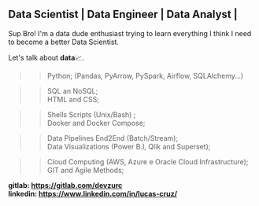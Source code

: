## Data Scientist | Data Engineer | Data Analyst |

Sup Bro!
I'm a data dude enthusiast trying to learn everything I think I need to become a better Data Scientist.

Let's talk about <b>data</b>📈.

>> Python; (Pandas, PyArrow, PySpark, Airflow, SQLAlchemy...)<br>

>> SQL an NoSQL; <br>
>> HTML and CSS; <br>

>> Shells Scripts (Unix/Bash) ; <br>
>> Docker and Docker Compose; <br>

>> Data Pipelines End2End (Batch/Stream); <br>
>> Data Visualizations (Power B.I, Qlik and Superset); <br>

>> Cloud Computing (AWS, Azure e Oracle Cloud Infrastructure); <br>
>> GIT and Agile Methods; <br>

<b>gitlab: https://gitlab.com/devzurc</b><br>
<b>linkedin: https://www.linkedin.com/in/lucas-cruz/</b>
